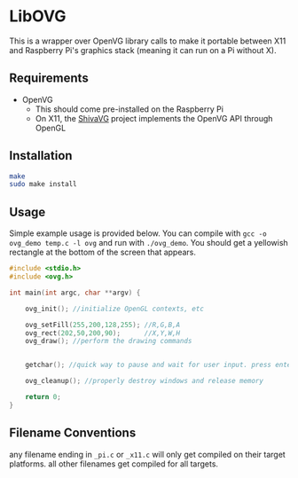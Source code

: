 LibOVG
======

This is a wrapper over OpenVG library calls to make it portable between X11 and Raspberry Pi's graphics stack (meaning it can run on a Pi without X).


Requirements
-------------
- OpenVG
    + This should come pre-installed on the Raspberry Pi
    + On X11, the [ShivaVG](https://github.com/ileben/ShivaVG) project implements the OpenVG API through OpenGL

Installation
------------

```sh
make
sudo make install
```


Usage
-----

Simple example usage is provided below. You can compile with `gcc -o ovg_demo temp.c -l ovg` and run with `./ovg_demo`. You should get a yellowish rectangle at the bottom of the screen that appears.

```c
#include <stdio.h>
#include <ovg.h>

int main(int argc, char **argv) {

    ovg_init(); //initialize OpenGL contexts, etc

    ovg_setFill(255,200,128,255); //R,G,B,A 
    ovg_rect(202,50,200,90);      //X,Y,W,H
    ovg_draw(); //perform the drawing commands


    getchar(); //quick way to pause and wait for user input. press enter to close

    ovg_cleanup(); //properly destroy windows and release memory

    return 0;
}
```


Filename Conventions
--------------------

any filename ending in `_pi.c` or `_x11.c` will only get compiled on their target platforms. all other filenames get compiled for all targets.